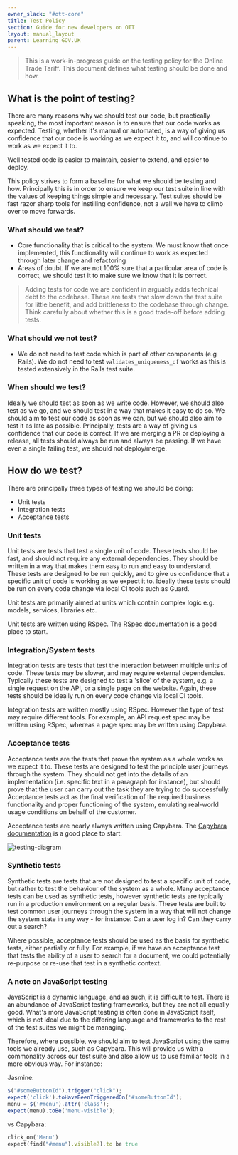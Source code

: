 ```yaml
---
owner_slack: "#ott-core"
title: Test Policy
section: Guide for new developers on OTT
layout: manual_layout
parent: Learning GOV.UK
---
```


> This is a work-in-progress guide on the testing policy for the Online Trade Tariff.  This document defines what testing should be done and how.

## What is the point of testing?

There are many reasons why we should test our code, but practically speaking, the most important reason is to ensure that our code works as expected.  Testing, whether it's manual or automated, is a way of giving us confidence that our code is working as we expect it to, and will continue to work as we expect it to.

Well tested code is easier to maintain, easier to extend, and easier to deploy.

This policy strives to form a baseline for what we should be testing and how.  Principally this is in order to ensure we keep our test suite in line with the values of keeping things simple and necessary.  Test suites should be fast razor sharp tools for instilling confidence, not a wall we have to climb over to move forwards.

### What should we test?

* Core functionality that is critical to the system.  We must know that once implemented, this functionality will continue to work as expected through later change and refactoring
* Areas of doubt.  If we are not 100% sure that a particular area of code is correct, we should test it to make sure we know that it is correct.

> Adding tests for code we are confident in arguably adds technical debt to the codebase.  These are tests that slow down the test suite for little benefit, and add brittleness to the codebase through change.  Think carefully about whether this is a good trade-off before adding tests.

### What should we not test?

* We do not need to test code which is part of other components (e.g Rails).  We do not need to test `validates_uniqueness_of` works as this is tested extensively in the Rails test suite.

### When should we test?

Ideally we should test as soon as we write code.  However, we should also test as we go, and we should test in a way that makes it easy to do so.  We should aim to test our code as soon as we can, but we should also aim to test it as late as possible.  Principally, tests are a way of giving us confidence that our code is correct.  If we are merging a PR or deploying a release, all tests should always be run and always be passing.  If we have even a single failing test, we should not deploy/merge.

## How do we test?

There are principally three types of testing we should be doing:

* Unit tests
* Integration tests
* Acceptance tests

### Unit tests

Unit tests are tests that test a single unit of code.  These tests should be fast, and should not require any external dependencies.  They should be written in a way that makes them easy to run and easy to understand.  These tests are designed to be run quickly, and to give us confidence that a specific unit of code is working as we expect it to.  Ideally these tests should be run on every code change via local CI tools such as Guard.

Unit tests are primarily aimed at units which contain complex logic e.g. models, services, libraries etc.

Unit tests are written using RSpec.  The [RSpec documentation](https://rspec.info/documentation/3.13/rspec-core/) is a good place to start.

### Integration/System tests

Integration tests are tests that test the interaction between multiple units of code.  These tests may be slower, and may require external dependencies.  Typically these tests are designed to test a 'slice' of the system, e.g. a single request on the API, or a single page on the website. Again, these tests should be ideally run on every code change via local CI tools.

Integration tests are written mostly using RSpec. However the type of test may require different tools.  For example, an API request spec may be written using RSpec, whereas a page spec may be written using Capybara.

### Acceptance tests

Acceptance tests are the tests that prove the system as a whole works as we expect it to.  These tests are designed to test the principle user journeys through the system.  They should not get into the details of an implementation (i.e. specific text in a paragraph for instance), but should prove that the user can carry out the task they are trying to do successfully. Acceptance tests act as the final verification of the required business functionality and proper functioning of the system, emulating real-world usage conditions on behalf of the customer.

Acceptance tests are nearly always written using Capybara.  The [Capybara documentation](https://rubydoc.info/github/teamcapybara/capybara) is a good place to start.

![testing-diagram](images/testing-diagram.png)

### Synthetic tests

Synthetic tests are tests that are not designed to test a specific unit of code, but rather to test the behaviour of the system as a whole.  Many acceptance tests can be used as synthetic tests, however synthetic tests are typically run in a production environment on a regular basis.  These tests are built to test common user journeys through the system in a way that will not change the system state in any way - for instance: Can a user log in? Can they carry out a search?

Where possible, acceptance tests should be used as the basis for synthetic tests, either partially or fully.  For example, if we have an acceptance test that tests the ability of a user to search for a document, we could potentially re-purpose or re-use that test in a synthetic context.


### A note on JavaScript testing

JavaScript is a dynamic language, and as such, it is difficult to test.  There is an abundance of JavaScript testing frameworks, but they are not all equally good. What's more JavaScript testing is often done in JavaScript itself, which is not ideal due to the differing language and frameworks to the rest of the test suites we might be managing.

Therefore, where possible, we should aim to test JavaScript using the same tools we already use, such as Capybara.  This will provide us with a commonality across our test suite and also allow us to use familiar tools in a more obvious way.  For instance:

Jasmine:

```javascript
$("#someButtonId").trigger("click");
expect('click').toHaveBeenTriggeredOn('#someButtonId');
menu = $('#menu').attr('class');
expect(menu).toBe('menu-visible');
```

vs Capybara:

```ruby
click_on('Menu')
expect(find("#menu").visible?).to be true
```
